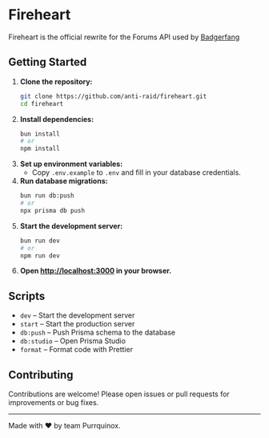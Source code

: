 # Fireheart

Fireheart is the official rewrite for the Forums API used by [Badgerfang](https://github.com/anti-raid/badgerfang)

## Getting Started

1. **Clone the repository:**
   ```sh
   git clone https://github.com/anti-raid/fireheart.git
   cd fireheart
   ```
2. **Install dependencies:**
   ```sh
   bun install
   # or
   npm install
   ```
3. **Set up environment variables:**
   - Copy `.env.example` to `.env` and fill in your database credentials.
4. **Run database migrations:**
   ```sh
   bun run db:push
   # or
   npx prisma db push
   ```
5. **Start the development server:**
   ```sh
   bun run dev
   # or
   npm run dev
   ```
6. **Open [http://localhost:3000](http://localhost:3000) in your browser.**

## Scripts

- `dev` – Start the development server
- `start` – Start the production server
- `db:push` – Push Prisma schema to the database
- `db:studio` – Open Prisma Studio
- `format` – Format code with Prettier

## Contributing

Contributions are welcome! Please open issues or pull requests for improvements or bug fixes.

---

Made with ❤️ by team Purrquinox.
